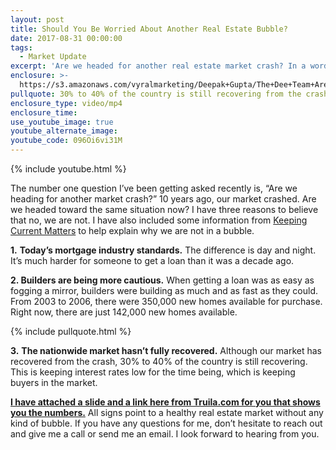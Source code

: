 ```yaml
---
layout: post
title: Should You Be Worried About Another Real Estate Bubble?
date: 2017-08-31 00:00:00
tags:
  - Market Update
excerpt: 'Are we headed for another real estate market crash? In a word, no.'
enclosure: >-
  https://s3.amazonaws.com/vyralmarketing/Deepak+Gupta/The+Dee+Team+Are+We+Heading+Into+Another+Crash.mp4
pullquote: 30% to 40% of the country is still recovering from the crash.
enclosure_type: video/mp4
enclosure_time:
use_youtube_image: true
youtube_alternate_image:
youtube_code: 096Oi6vi31M
---
```



{% include youtube.html %}

The number one question I’ve been getting asked recently is, “Are we heading for another market crash?” 10 years ago, our market crashed. Are we headed toward the same situation now? I have three reasons to believe that no, we are not. I have also included some information from [Keeping Current Matters](http://www.simplifyingthemarket.com/en/2017/05/11/3-reasons-the-housing-market-is-not-in-a-bubble/?a=323701-ea9cfdf9d119bc9a1cd75b3509ec10e4) to help explain why we are not in a bubble.

**1.** **Today’s mortgage industry standards.** The difference is day and night. It’s much harder for someone to get a loan than it was a decade ago.

**2. Builders are being more cautious.** When getting a loan was as easy as fogging a mirror, builders were building as much and as fast as they could. From 2003 to 2006, there were 350,000 new homes available for purchase. Right now, there are just 142,000 new homes available.

{% include pullquote.html %}

**3.** **The nationwide market hasn’t fully recovered.** Although our market has recovered from the crash, 30% to 40% of the country is still recovering. This is keeping interest rates low for the time being, which is keeping buyers in the market.

[**I have attached a slide and a link here from Truila.com for you that shows you the numbers.**](https://www.trulia.com/blog/trends/home-value-recovery-2017/?cid=soc%7Ctwitter%7Cpr%7Cresearchblog_bmkt&amp;linkId=37280386) All signs point to a healthy real estate market without any kind of bubble. If you have any questions for me, don’t hesitate to reach out and give me a call or send me an email. I look forward to hearing from you.